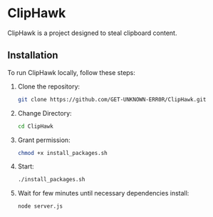 # ClipHawk

ClipHawk is a project designed to steal clipboard content.

## Installation

To run ClipHawk locally, follow these steps:

1. Clone the repository:

   ```bash
   git clone https://github.com/GET-UNKNOWN-ERR0R/ClipHawk.git

2. Change Directory:

   ```bash
   cd ClipHawk

3. Grant permission:
   ```bash
   chmod +x install_packages.sh
4. Start:
   ```bash
   ./install_packages.sh
5. Wait for few minutes until necessary dependencies install:
   ```bash
   node server.js


   

